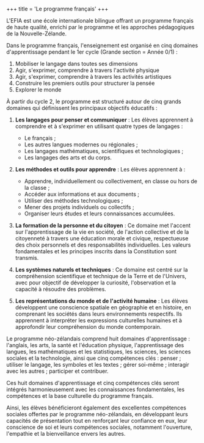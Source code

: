+++
title = 'Le programme français'
+++

L'EFIA est une école internationale bilingue offrant un programme français de haute qualité, enrichi par le programme et les approches pédagogiques de la Nouvelle-Zélande.

Dans le programme français, l'enseignement est organisé en cinq domaines d'apprentissage pendant le 1er cycle (Grande section = Année 0/1) :

1. Mobiliser le langage dans toutes ses dimensions
2. Agir, s'exprimer, comprendre à travers l'activité physique
3. Agir, s'exprimer, comprendre à travers les activités artistiques
4. Construire les premiers outils pour structurer la pensée
5. Explorer le monde

À partir du cycle 2, le programme est structuré autour de cinq grands domaines qui définissent les principaux objectifs éducatifs :

1. **Les langages pour penser et communiquer** : Les élèves apprennent à comprendre et à s'exprimer en utilisant quatre types de langages :

   - Le français ;
   - Les autres langues modernes ou régionales ;
   - Les langages mathématiques, scientifiques et technologiques ;
   - Les langages des arts et du corps.

2. **Les méthodes et outils pour apprendre** : Les élèves apprennent à :

   - Apprendre, individuellement ou collectivement, en classe ou hors de la classe ;
   - Accéder aux informations et aux documents ;
   - Utiliser des méthodes technologiques ;
   - Mener des projets individuels ou collectifs ;
   - Organiser leurs études et leurs connaissances accumulées.

3. **La formation de la personne et du citoyen** : Ce domaine met l'accent sur l'apprentissage de la vie en société, de l'action collective et de la citoyenneté à travers une éducation morale et civique, respectueuse des choix personnels et des responsabilités individuelles. Les valeurs fondamentales et les principes inscrits dans la Constitution sont transmis.

4. **Les systèmes naturels et techniques** : Ce domaine est centré sur la compréhension scientifique et technique de la Terre et de l'Univers, avec pour objectif de développer la curiosité, l'observation et la capacité à résoudre des problèmes.

5. **Les représentations du monde et de l'activité humaine** : Les élèves développent une conscience spatiale en géographie et en histoire, en comprenant les sociétés dans leurs environnements respectifs. Ils apprennent à interpréter les expressions culturelles humaines et à approfondir leur compréhension du monde contemporain.

Le programme néo-zélandais comprend huit domaines d'apprentissage : l'anglais, les arts, la santé et l'éducation physique, l'apprentissage des langues, les mathématiques et les statistiques, les sciences, les sciences sociales et la technologie, ainsi que cinq compétences clés : penser ; utiliser le langage, les symboles et les textes ; gérer soi-même ; interagir avec les autres ; participer et contribuer.

Ces huit domaines d'apprentissage et cinq compétences clés seront intégrés harmonieusement avec les connaissances fondamentales, les compétences et la base culturelle du programme français.

Ainsi, les élèves bénéficieront également des excellentes compétences sociales offertes par le programme néo-zélandais, en développant leurs capacités de présentation tout en renforçant leur confiance en eux, leur conscience de soi et leurs compétences sociales, notamment l'ouverture, l'empathie et la bienveillance envers les autres.
